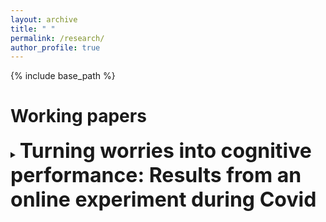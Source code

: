 ```yaml
---
layout: archive
title: " "
permalink: /research/
author_profile: true
---
```



{% include base_path %}

Working papers
======
<details>
<summary> <strong> <font size="+3">Turning worries into cognitive performance: Results from an online experiment during Covid</font> </strong> </summary>
  
<em>Joint with [Timothée Demont](https://sites.google.com/site/timotheedemont/home) and [Eva Raiber](https://sites.google.com/view/evaraiber/home).</em> 

<strong>Abstract:</strong> Worrisome topics, such as climate change, economic crises, or the Covid-19 pandemic, are increasingly present and pervasive due to digital media and social networks. Do such worries affect cognitive performance? The effect of a distressing topic might be very different depending on whether people have the scope and means to cope with the consequences. It can also differ by how performance is rewarded, for instance, if is there a goal that people can focus on. In an online experiment during the Covid-19 pandemic, we test how the cognitive performance of university students responds to topics discussing (i) current mental health issues related to social restrictions or (ii) future labor market uncertainties linked to the economic contraction. Moreover, we study how the response is affected by a performance goal by conditioning payout on reaching a minimum level. We find that the labor market topic increases cognitive performance when performance is motivated by a goal. Conversely, there is no such effect after the mental health topic. We even find a weak negative effect among those mentally vulnerable when payout is not based on reaching a goal. The positive effect is driven by students with larger financial and social resources, pointing at an inequality-widening mechanism.


Media coverage:  La Marseillaise


Funded by [ANR](https://anr.fr/Projet-ANR-21-CO14-0009) and [AMSE](https://www.amse-aixmarseille.fr/en)
</details>


